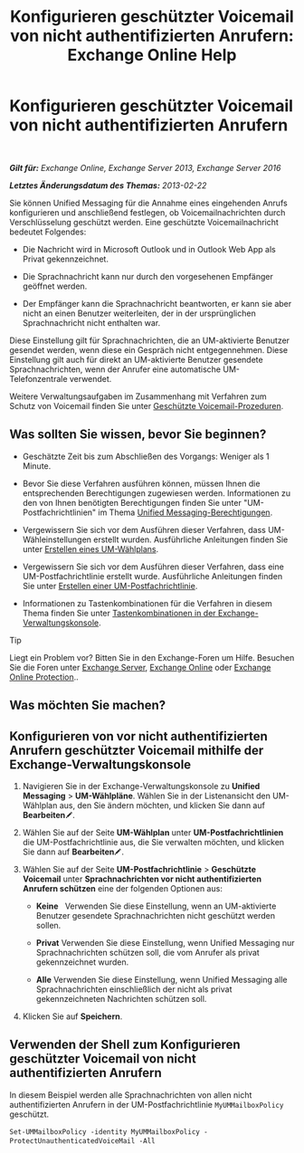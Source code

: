 ﻿---
title: 'Konfigurieren geschützter Voicemail von nicht authentifizierten Anrufern: Exchange Online Help'
TOCTitle: Konfigurieren geschützter Voicemail von nicht authentifizierten Anrufern
ms:assetid: 106bfa0a-a0fa-4a1b-bd59-4b6df1d0d61d
ms:mtpsurl: https://technet.microsoft.com/de-de/library/Dd335098(v=EXCHG.150)
ms:contentKeyID: 52062665
ms.date: 05/23/2018
mtps_version: v=EXCHG.150
ms.translationtype: MT
---

# Konfigurieren geschützter Voicemail von nicht authentifizierten Anrufern

 

_**Gilt für:** Exchange Online, Exchange Server 2013, Exchange Server 2016_

_**Letztes Änderungsdatum des Themas:** 2013-02-22_

Sie können Unified Messaging für die Annahme eines eingehenden Anrufs konfigurieren und anschließend festlegen, ob Voicemailnachrichten durch Verschlüsselung geschützt werden. Eine geschützte Voicemailnachricht bedeutet Folgendes:

  - Die Nachricht wird in Microsoft Outlook und in Outlook Web App als Privat gekennzeichnet.

  - Die Sprachnachricht kann nur durch den vorgesehenen Empfänger geöffnet werden.

  - Der Empfänger kann die Sprachnachricht beantworten, er kann sie aber nicht an einen Benutzer weiterleiten, der in der ursprünglichen Sprachnachricht nicht enthalten war.

Diese Einstellung gilt für Sprachnachrichten, die an UM-aktivierte Benutzer gesendet werden, wenn diese ein Gespräch nicht entgegennehmen. Diese Einstellung gilt auch für direkt an UM-aktivierte Benutzer gesendete Sprachnachrichten, wenn der Anrufer eine automatische UM-Telefonzentrale verwendet.

Weitere Verwaltungsaufgaben im Zusammenhang mit Verfahren zum Schutz von Voicemail finden Sie unter [Geschützte Voicemail-Prozeduren](protected-voice-mail-procedures-exchange-2013-help.md).

## Was sollten Sie wissen, bevor Sie beginnen?

  - Geschätzte Zeit bis zum Abschließen des Vorgangs: Weniger als 1 Minute.

  - Bevor Sie diese Verfahren ausführen können, müssen Ihnen die entsprechenden Berechtigungen zugewiesen werden. Informationen zu den von Ihnen benötigten Berechtigungen finden Sie unter "UM-Postfachrichtlinien" im Thema [Unified Messaging-Berechtigungen](unified-messaging-permissions-exchange-2013-help.md).

  - Vergewissern Sie sich vor dem Ausführen dieser Verfahren, dass UM-Wähleinstellungen erstellt wurden. Ausführliche Anleitungen finden Sie unter [Erstellen eines UM-Wählplans](create-a-um-dial-plan-exchange-2013-help.md).

  - Vergewissern Sie sich vor dem Ausführen dieser Verfahren, dass eine UM-Postfachrichtlinie erstellt wurde. Ausführliche Anleitungen finden Sie unter [Erstellen einer UM-Postfachrichtlinie](create-a-um-mailbox-policy-exchange-2013-help.md).

  - Informationen zu Tastenkombinationen für die Verfahren in diesem Thema finden Sie unter [Tastenkombinationen in der Exchange-Verwaltungskonsole](keyboard-shortcuts-in-the-exchange-admin-center-exchange-online-protection-help.md).


> [!TIP]
> Liegt ein Problem vor? Bitten Sie in den Exchange-Foren um Hilfe. Besuchen Sie die Foren unter <A href="https://go.microsoft.com/fwlink/p/?linkid=60612">Exchange Server</A>, <A href="https://go.microsoft.com/fwlink/p/?linkid=267542">Exchange Online</A> oder <A href="https://go.microsoft.com/fwlink/p/?linkid=285351">Exchange Online Protection</A>..



## Was möchten Sie machen?

## Konfigurieren von vor nicht authentifizierten Anrufern geschützter Voicemail mithilfe der Exchange-Verwaltungskonsole

1.  Navigieren Sie in der Exchange-Verwaltungskonsole zu **Unified Messaging** \> **UM-Wählpläne**. Wählen Sie in der Listenansicht den UM-Wählplan aus, den Sie ändern möchten, und klicken Sie dann auf **Bearbeiten**![Bearbeitungssymbol](images/Bb124582.6f53ccb2-1f13-4c02-bea0-30690e6ea71d(EXCHG.150).gif "Bearbeitungssymbol").

2.  Wählen Sie auf der Seite **UM-Wählplan** unter **UM-Postfachrichtlinien** die UM-Postfachrichtlinie aus, die Sie verwalten möchten, und klicken Sie dann auf **Bearbeiten**![Bearbeitungssymbol](images/Bb124582.6f53ccb2-1f13-4c02-bea0-30690e6ea71d(EXCHG.150).gif "Bearbeitungssymbol").

3.  Wählen Sie auf der Seite **UM-Postfachrichtlinie** \> **Geschützte Voicemail** unter **Sprachnachrichten vor nicht authentifizierten Anrufern schützen** eine der folgenden Optionen aus:
    
      - **Keine**   Verwenden Sie diese Einstellung, wenn an UM-aktivierte Benutzer gesendete Sprachnachrichten nicht geschützt werden sollen.
    
      - **Privat** Verwenden Sie diese Einstellung, wenn Unified Messaging nur Sprachnachrichten schützen soll, die vom Anrufer als privat gekennzeichnet wurden.
    
      - **Alle** Verwenden Sie diese Einstellung, wenn Unified Messaging alle Sprachnachrichten einschließlich der nicht als privat gekennzeichneten Nachrichten schützen soll.

4.  Klicken Sie auf **Speichern**.

## Verwenden der Shell zum Konfigurieren geschützter Voicemail von nicht authentifizierten Anrufern

In diesem Beispiel werden alle Sprachnachrichten von allen nicht authentifizierten Anrufern in der UM-Postfachrichtlinie `MyUMMailboxPolicy` geschützt.

    Set-UMMailboxPolicy -identity MyUMMailboxPolicy -ProtectUnauthenticatedVoiceMail -All

